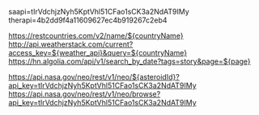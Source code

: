 saapi=tIrVdchjzNyh5KptVhl51CFao1sCK3a2NdAT9IMy
therapi=4b2dd9f4a11609627ec4b919267c2eb4

https://restcountries.com/v2/name/${countryName}
http://api.weatherstack.com/current?access_key=${weather_api}&query=${countryName}
https://hn.algolia.com/api/v1/search_by_date?tags=story&page=${page}

https://api.nasa.gov/neo/rest/v1/neo/${asteroidId}?api_key=tIrVdchjzNyh5KptVhl51CFao1sCK3a2NdAT9IMy
https://api.nasa.gov/neo/rest/v1/neo/browse?api_key=tIrVdchjzNyh5KptVhl51CFao1sCK3a2NdAT9IMy
